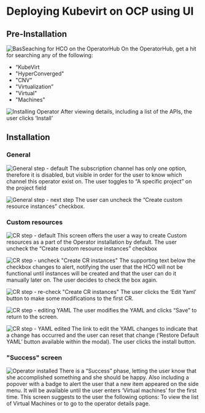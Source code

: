 # Deploying Kubevirt on OCP using UI

## Pre-Installation

![BasSeaching for HCO on the OperatorHub](img/1-01.png)
On the OperatorHub, get a hit for searching any of the following:
 - “KubeVirt
 - "HyperConverged"
 - "CNV"
 - "Virtualization”
 - "Virtual"
 - "Machines"

![Installing Operator](img/1-02.png)
After viewing details, including a list of the APIs, the user clicks ‘Install’



## Installation

### General

![General step - default](img/2-00.png)
The subscription channel has only one option, therefore it is disabled, but visible in order for the user to know which channel this operator exist on.
The user toggles to “A specific project” on the project field

![General step - next step](img/2-01.png)
The user can uncheck the “Create custom resource instances” checkbox.

### Custom resources

![CR step - default](img/2-10.png)
This screen offers the user a way to create Custom resources as a part of the Operator installation by default.
The user uncheck the “Create custom resource instances” checkbox

![CR step - uncheck "Create CR instances"](img/2-11.png)
The supporting text below the checkbox changes to alert, notifying the user that the HCO will not be functional until instances will be created and that the user can do it manually later on.
The user decides to check the box again.

![CR step - re-check "Create CR instances"](img/2-12.png)
The user clicks the ‘Edit Yaml’ button to make some modifications to the first CR.

![CR step - editing YAML](img/2-13.png)
The user modifies the YAML and clicks “Save” to return to the screen.

![CR step - YAML edited](img/2-14.png)
The link to edit the YAML changes to indicate that a change has occurred and the user can reset that change (‘Restore Default YAML’ button available within the modal). 
The user clicks the install button.

### "Success" screen
![Operator installed](img/2-20.png)
There is a “Success” phase, letting the user know that she accomplished something and she should be happy.
Also including a popover with a badge to alert the user that a new item appeared on the side menu.
It will be available until the user enters ‘Virtual machines’ for the first time.
This screen suggests to the user the following options: To view the list of Virtual Machines or to go to the operator details page.